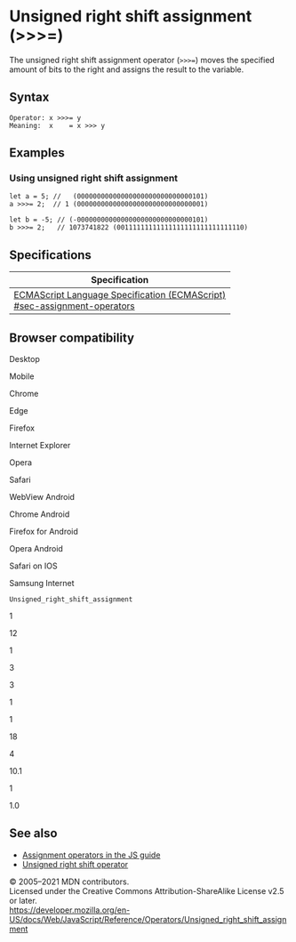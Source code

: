 Unsigned right shift assignment (&gt;&gt;&gt;=)
===============================================

The unsigned right shift assignment operator (*`>>>=`*) moves the specified amount of bits to the right and assigns the result to the variable.

Syntax
------

    Operator: x >>>= y
    Meaning:  x    = x >>> y

Examples
--------

### Using unsigned right shift assignment

    let a = 5; //   (00000000000000000000000000000101)
    a >>>= 2;  // 1 (00000000000000000000000000000001)

    let b = -5; // (-00000000000000000000000000000101)
    b >>>= 2;   // 1073741822 (00111111111111111111111111111110)

Specifications
--------------

<table><thead><tr class="header"><th>Specification</th></tr></thead><tbody><tr class="odd"><td><a href="https://tc39.es/ecma262/#sec-assignment-operators">ECMAScript Language Specification (ECMAScript)<br />
<span class="small">#sec-assignment-operators</span></a></td></tr></tbody></table>

Browser compatibility
---------------------

Desktop

Mobile

Chrome

Edge

Firefox

Internet Explorer

Opera

Safari

WebView Android

Chrome Android

Firefox for Android

Opera Android

Safari on IOS

Samsung Internet

`Unsigned_right_shift_assignment`

1

12

1

3

3

1

1

18

4

10.1

1

1.0

See also
--------

-   [Assignment operators in the JS guide](https://developer.mozilla.org/en-US/docs/Web/JavaScript/Guide/Expressions_and_Operators#assignment)
-   [Unsigned right shift operator](unsigned_right_shift)

© 2005–2021 MDN contributors.  
Licensed under the Creative Commons Attribution-ShareAlike License v2.5 or later.  
<a href="https://developer.mozilla.org/en-US/docs/Web/JavaScript/Reference/Operators/Unsigned_right_shift_assignment" class="_attribution-link">https://developer.mozilla.org/en-US/docs/Web/JavaScript/Reference/Operators/Unsigned_right_shift_assignment</a>

